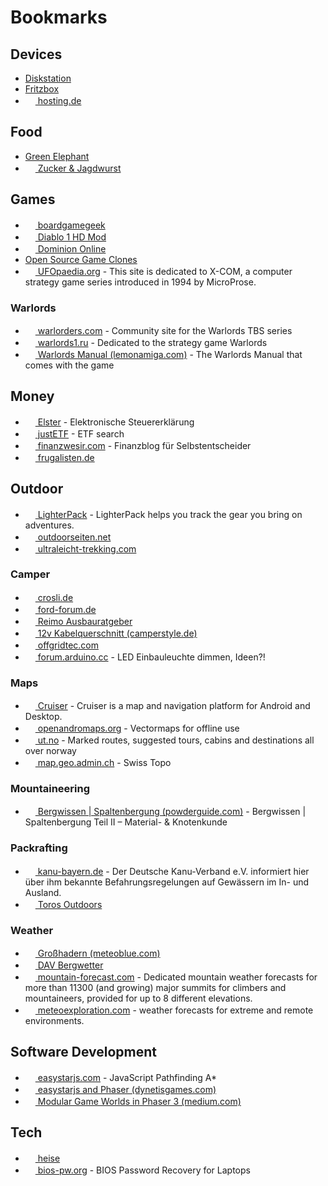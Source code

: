 # Bookmarks

## Devices

* [Diskstation](https://diskstation.fritz.box:5000)
* [Fritzbox](https://fritz.box)
* [<img src="https://secure.hosting.de/assets/sites/hosting/favicon-16x16.png" width="16" height="16" /> hosting.de](https://secure.hosting.de/login)

## Food

* [Green Elephant](https://greenelephant.bio)
* [<img src="https://www.zuckerjagdwurst.com/favicon-32x32.png" width="16" height="16" /> Zucker & Jagdwurst](https://www.zuckerjagdwurst.com/de)

## Games

* [<img src="https://cf.geekdo-static.com/icons/favicon2.ico" width="16" height="16" /> boardgamegeek](https://boardgamegeek.com/user/scratch85)
* [<img src="https://mod.diablo.noktis.pl/opg-d3.jpg" width="16" height="16" /> Diablo 1 HD Mod](https://mod.diablo.noktis.pl/)
* [<img src="https://dominion.games/favicon.ico" width="16" height="16" /> Dominion Online](https://dominion.games)
* [Open Source Game Clones](https://osgameclones.com/)
* [<img src="https://www.ufopaedia.org/skins/common/images/wiki.png" width="16" height="16" /> UFOpaedia.org](https://www.ufopaedia.org) - This site is dedicated to X-COM, a computer strategy game series introduced in 1994 by MicroProse.

### Warlords

* [<img src="http://www.warlorders.com/favicon.ico" width="16" height="16" /> warlorders.com](http://www.warlorders.com/) - Community site for the Warlords TBS series
* [<img src="http://www.warlords1.ru/templates/files/favicon.ico" width="16" height="16" /> warlords1.ru](https://translate.google.de/translate?sl=auto&tl=en&u=http%3A%2F%2Fwww.warlords1.ru%2F) - Dedicated to the strategy game Warlords
* [<img src="https://www.lemonamiga.com/inc/favicons/favicon-16x16.png" width="16" height="16" /> Warlords Manual (lemonamiga.com)](https://www.lemonamiga.com/games/docs.php?id=1752) - The Warlords Manual that comes with the game

## Money

* [<img src="https://www.elster.de/eportal/img/fav/eop/favicon.ico" width="16" height="16" /> Elster](https://www.elster.de) - Elektronische Steuererklärung
* [<img src="https://www.justetf.com/favicon.ico" width="16" height="16" /> justETF](https://www.justetf.com/) - ETF search
* [<img src="https://www.finanzwesir.com/_themes/finanzwesir/img/favicon.ico" width="16" height="16" /> finanzwesir.com](https://www.finanzwesir.com/) - Finanzblog für Selbstentscheider
* [<img src="https://frugalisten.de/wp-content/uploads/2020/12/favicon.png" width="16" height="16" /> frugalisten.de](https://frugalisten.de/steuern-kapitalertraege-privatier-optimieren/)

## Outdoor

* [<img src="https://lighterpack.com/favicon.png" width="16" height="16" /> LighterPack](https://lighterpack.com) - LighterPack helps you track the gear you bring on adventures.
* [<img src="https://www.outdoorseiten.net/vb5/favicon.ico" width="16" height="16" /> outdoorseiten.net](https://www.outdoorseiten.net/)
* [<img src="https://www.ultraleicht-trekking.com/forum/uploads/monthly_2016_02/ultraleicht-trekking.ico.dbe08bef0ade0c1f7e7301302e996887.ico" width="16" height="16" /> ultraleicht-trekking.com](https://www.ultraleicht-trekking.com/)

### Camper

* [<img src="https://www.crosli.de/favicon.png" width="16" height="16" /> crosli.de](https://www.crosli.de)
* [<img src="https://www.ford-forum.de/favicon.ico" width="16" height="16" /> ford-forum.de](https://www.ford-forum.de/)
* [<img src="https://www.reimo.com/media/reimo-com/media/unknown/d9/0c/f4/favicon.ico" width="16" height="16" /> Reimo Ausbauratgeber](https://www.reimo.com/ausbauratgeber)
* [<img src="https://cdn-5f7884d3c1ac190fbc5749c6.closte.com/wp-content/uploads/2015/01/cs-120.png" width="16" height="16" /> 12v Kabelquerschnitt (camperstyle.de)](https://camperstyle.de/wohnmobil-12v-kabelquerschnitt/)
* [<img src="https://www.offgridtec.com/media/90/6f/08/1649088933/Gruppe%20maskieren%2035.png" width="16" height="16" /> offgridtec.com](https://www.offgridtec.com/)
* [<img src="https://aws1.discourse-cdn.com/arduino/optimized/3X/c/c/cc4b0921af3d89006e843364a2b18989ad72f83e_2_32x32.png" width="16" height="16" /> forum.arduino.cc](https://forum.arduino.cc/t/led-einbauleuchte-dimmen-ideen/521813) - LED Einbauleuchte dimmen, Ideen?!

### Maps

* [<img src="https://wiki.openstreetmap.org/favicon.ico" width="16" height="16" /> Cruiser](https://wiki.openstreetmap.org/wiki/Cruiser) - Cruiser is a map and navigation platform for Android and Desktop.
* [<img src="https://www.openandromaps.org/wp-content/images/favicon_32_4bit.ico" width="16" height="16" /> openandromaps.org](https://www.openandromaps.org/) - Vectormaps for offline use
* [<img src="https://ut.no/favicon.ico" width="16" height="16" /> ut.no](https://ut.no/kart) - Marked routes, suggested tours, cabins and destinations all over norway
* [<img src="https://map.geo.admin.ch/favicon.ico" width="16" height="16" /> map.geo.admin.ch](https://map.geo.admin.ch) - Swiss Topo

### Mountaineering

* [<img src="https://www.powderguide.com/_LAYOUT/work/resources/img/icons/favicon-16x16.png" width="16" height="16" /> Bergwissen | Spaltenbergung (powderguide.com)](https://www.powderguide.com/magazin/safety-themen/artikel/bergwissen-spaltenbergung-teil-ii-material-knotenkunde.html) - Bergwissen | Spaltenbergung Teil II – Material- & Knotenkunde

### Packrafting

* [<img src="https://www.kanu-bayern.de/theme/favicon.ico" width="16" height="16" /> kanu-bayern.de](https://www.kanu-bayern.de/Umwelt/Gewaesser-Info/Befahrungsregeln/) - Der Deutsche Kanu-Verband e.V. informiert hier über ihm bekannte Befahrungsregelungen auf Gewässern im In- und Ausland.
* [<img src="https://www.toros-outdoors.de/wp-content/uploads/2020/06/1000TOROSoutdoors2019_logo_transparent-1-e1591183089287.png" width="16" height="16" /> Toros Outdoors](https://www.toros-outdoors.de)

### Weather

* [<img src="https://www.meteoblue.com/favicon.ico" width="16" height="16" /> Großhadern (meteoblue.com)](https://www.meteoblue.com/de/wetter/woche/gro%c3%9fhadern_deutschland_2915562)
* [<img src="https://www.alpenverein.de/chameleon/public/ad8b54d5-311a-f3b9-c7b0-534414978f08/favicon_18441.ico" width="16" height="16" /> DAV Bergwetter](https://www.alpenverein.de/DAV-Services/Bergwetter/Alpen)
* [<img src="https://www.mountain-forecast.com/favicon.ico" width="16" height="16" /> mountain-forecast.com](https://www.mountain-forecast.com/) - Dedicated mountain weather forecasts for more than 11300 (and growing) major summits for climbers and mountaineers, provided for up to 8 different elevations.
* [<img src="https://www.meteoexploration.com/static/forecasts/images/favicon.png" width="16" height="16" /> meteoexploration.com](https://www.meteoexploration.com/en/forecasts/) - weather forecasts for extreme and remote environments.

## Software Development

* [<img src="https://easystarjs.com/images/favicon.ico" width="16" height="16" /> easystarjs.com](https://easystarjs.com/) - JavaScript Pathfinding A*
* [<img src="https://www.dynetisgames.com/wp-content/uploads/2017/03/cropped-logo-192x192.png" width="16" height="16" /> easystarjs and Phaser (dynetisgames.com)](https://www.dynetisgames.com/2018/03/06/pathfinding-easystar-phaser-3/)
* [<img src="https://miro.medium.com/1*m-R_BkNf1Qjr1YbyOIJY2w.png" width="16" height="16" /> Modular Game Worlds in Phaser 3 (medium.com)](https://medium.com/@michaelwesthadley/modular-game-worlds-in-phaser-3-tilemaps-1-958fc7e6bbd6)

## Tech

* [<img src="https://www.heise.de/icons/ho/favicon/favicon-32x32.png" width="16" height="16" /> heise](https://www.heise.de/)
* [<img src="https://beta.bios-pw.org/assets/images/bios-pw-192.png" width="16" height="16" /> bios-pw.org](https://beta.bios-pw.org/) - BIOS Password Recovery for Laptops
